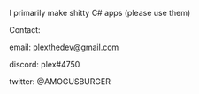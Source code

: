 I primarily make shitty C# apps (please use them)

Contact:

  email: plexthedev@gmail.com
  
  discord: plex#4750
  
  twitter: @AMOGUSBURGER
